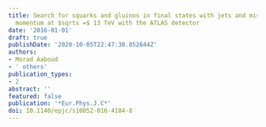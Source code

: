 ```yaml
---
title: Search for squarks and gluinos in final states with jets and missing transverse
  momentum at $sqrts =$ 13 TeV with the ATLAS detector
date: '2016-01-01'
draft: true
publishDate: '2020-10-05T22:47:30.852644Z'
authors:
- Morad Aaboud
- ' others'
publication_types:
- 2
abstract: ''
featured: false
publication: '*Eur.Phys.J.C*'
doi: 10.1140/epjc/s10052-016-4184-8
---
```


